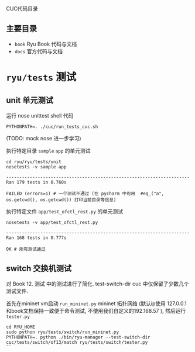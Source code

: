 CUC代码目录

## 主要目录
- `book` Ryu Book 代码与文档 
- `docs` 官方代码与文档


#  `ryu/tests` 测试

## unit 单元测试

运行 nose unittest shell 代码 
``` 
PYTHONPATH=. ./cuc/run_tests_cuc.sh 
``` 

(TODO: mock nose 进一步学习)

执行特定目录 `sample`  `app` 的单元测试
```
cd ryu/ryu/tests/unit
nosetests -v sample app  

----------------------------------------------------------------------
Ran 179 tests in 0.760s

FAILED (errors=1) # 一个测试不通过 (在 pycharm 中可用  #eq_("a", os.getcwd(), os.getcwd()) 打印当前目录等信息) 
```

执行特定文件 `app/test_ofctl_rest.py` 的单元测试
```
nosetests -v app/test_ofctl_rest.py

----------------------------------------------------------------------
Ran 168 tests in 0.777s

OK # 所有测试通过
```

## switch 交换机测试

对 Book 12. 测试 中的测试进行了简化. test-switch-dir cuc 中仅保留了少数几个测试文件.

首先在mininet vm启动 `run_mininet.py` mininet 拓扑网络 (默认ip使用 127.0.0.1 和book文档保持一致便于命令测试, 不使用我们自定义的192.168.57 ), 然后运行 `tester.py`
```
cd RYU_HOME
sudo python ryu/tests/switch/run_mininet.py
PYTHONPATH=. python ./bin/ryu-manager --test-switch-dir cuc/tests/switch/of13/match ryu/tests/switch/tester.py
``

